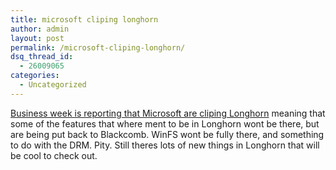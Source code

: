 ```yaml
---
title: microsoft cliping longhorn
author: admin
layout: post
permalink: /microsoft-cliping-longhorn/
dsq_thread_id:
  - 26009065
categories:
  - Uncategorized
---
```

[Business week is reporting that Microsoft are cliping Longhorn][1] meaning that some of the features that where ment to be in Longhorn wont be there, but are being put back to Blackcomb. WinFS wont be fully there, and something to do with the DRM. Pity. Still theres lots of new things in Longhorn that will be cool to check out.

 [1]: http://yahoo.businessweek.com/magazine/content/04_16/b3879009_mz001.htm